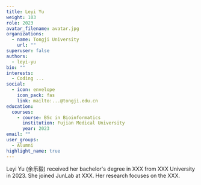```yaml
---
title: Leyi Yu
weight: 103
role: 2023
avatar_filename: avatar.jpg
organizations:
  - name: Tongji University
    url: ""
superuser: false
authors:
  - leyi-yu
bio: ""
interests:
  - Coding ...
social:
  - icon: envelope
    icon_pack: fas
    link: mailto:...@tongji.edu.cn
education:
  courses:
    - course: BSc in Bioinformatics
      institution: Fujian Medical University
      year: 2023
email: ""
user_groups:
  - Alumni
highlight_name: true
---
```

Leyi Yu (余乐毅) received her bachelor's degree in XXX from XXX University in 2023. She joined JunLab at XXX. Her research focuses on the XXX.
